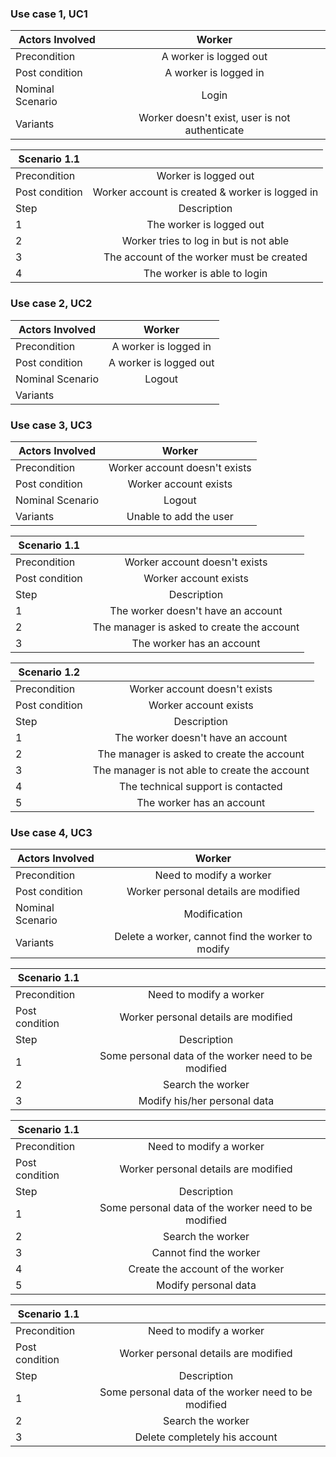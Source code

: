 ### Use case 1, UC1

| Actors Involved  |                     Worker                     |
| ---------------- | :--------------------------------------------: |
| Precondition     |             A worker is logged out             |
| Post condition   |             A worker is logged in              |
| Nominal Scenario |                     Login                      |
| Variants         | Worker doesn't exist, user is not authenticate |





| Scenario 1.1   |                                                 |
| -------------- | :---------------------------------------------: |
| Precondition   |              Worker is logged out               |
| Post condition | Worker account is created & worker is logged in |
| Step           |                   Description                   |
| 1              |            The worker is logged out             |
| 2              |     Worker tries to log in but is not able      |
| 3              |    The account of the worker must be created    |
| 4              |           The worker is able to login           |

### Use case 2, UC2

| Actors Involved  |         Worker         |
| ---------------- | :--------------------: |
| Precondition     | A worker is logged in  |
| Post condition   | A worker is logged out |
| Nominal Scenario |         Logout         |
| Variants         |                        |

### Use case 3, UC3

| Actors Involved  |            Worker             |
| ---------------- | :---------------------------: |
| Precondition     | Worker account doesn't exists |
| Post condition   |     Worker account exists     |
| Nominal Scenario |            Logout             |
| Variants         |    Unable to add the user     |

| Scenario 1.1   |                                            |
| -------------- | :----------------------------------------: |
| Precondition   |       Worker account doesn't exists        |
| Post condition |           Worker account exists            |
| Step           |                Description                 |
| 1              |     The worker doesn't have an account     |
| 2              | The manager is asked to create the account |
| 3              |         The worker has an account          |

| Scenario 1.2   |                                               |
| -------------- | :-------------------------------------------: |
| Precondition   |         Worker account doesn't exists         |
| Post condition |             Worker account exists             |
| Step           |                  Description                  |
| 1              |      The worker doesn't have an account       |
| 2              |  The manager is asked to create the account   |
| 3              | The manager is not able to create the account |
| 4              |      The technical support is contacted       |
| 5              |           The worker has an account           |

### Use case 4, UC3

| Actors Involved  |                      Worker                       |
| ---------------- | :-----------------------------------------------: |
| Precondition     |              Need to modify a worker              |
| Post condition   |       Worker personal details are modified        |
| Nominal Scenario |                   Modification                    |
| Variants         | Delete a worker, cannot find the worker to modify |

| Scenario 1.1   |                                                      |
| -------------- | :--------------------------------------------------: |
| Precondition   |               Need to modify a worker                |
| Post condition |         Worker personal details are modified         |
| Step           |                     Description                      |
| 1              | Some personal data of the worker need to be modified |
| 2              |                  Search the worker                   |
| 3              |             Modify his/her personal data             |



| Scenario 1.1   |                                                      |
| -------------- | :--------------------------------------------------: |
| Precondition   |               Need to modify a worker                |
| Post condition |         Worker personal details are modified         |
| Step           |                     Description                      |
| 1              | Some personal data of the worker need to be modified |
| 2              |                  Search the worker                   |
| 3              |                Cannot find the worker                |
| 4              |           Create the account of the worker           |
| 5              |                 Modify personal data                 |

| Scenario 1.1   |                                                      |
| -------------- | :--------------------------------------------------: |
| Precondition   |               Need to modify a worker                |
| Post condition |         Worker personal details are modified         |
| Step           |                     Description                      |
| 1              | Some personal data of the worker need to be modified |
| 2              |                  Search the worker                   |
| 3              |            Delete completely his account             |

